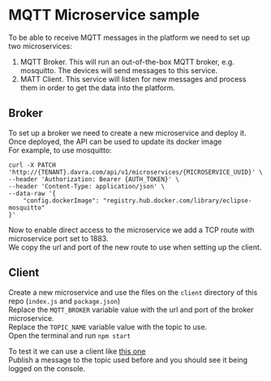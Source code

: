 # MQTT Microservice sample

To be able to receive MQTT messages in the platform we need to set up two microservices:  
1. MQTT Broker. This will run an out-of-the-box MQTT broker, e.g. mosquitto. The devices will send messages to this service.
2. MATT Client. This service will listen for new messages and process them in order to get the data into the platform.
## Broker

To set up a broker we need to create a new microservice and deploy it.  
Once deployed, the API can be used to update its docker image  
For example, to use mosquitto:

```
curl -X PATCH 'http://{TENANT}.davra.com/api/v1/microservices/{MICROSERVICE_UUID}' \
--header 'Authorization: Bearer {AUTH_TOKEN}' \
--header 'Content-Type: application/json' \
--data-raw '{
    "config.dockerImage": "registry.hub.docker.com/library/eclipse-mosquitto"
}'
```

Now to enable direct access to the microservice we add a TCP route with microservice port set to 1883.  
We copy the url and port of the new route to use when setting up the client.

## Client

Create a new microservice and use the files on the `client` directory of this repo (`index.js` and `package.json`)  
Replace the `MQTT_BROKER` variable value with the url and port of the broker microservice.  
Replace the `TOPIC_NAME` variable value with the topic to use.  
Open the terminal and run `npm start`  

To test it we can use a client like [this one](http://mqtt-explorer.com/)  
Publish a message to the topic used before and you should see it being logged on the console.